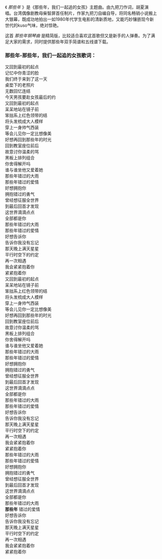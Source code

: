 

《 _那些年_
》是《那些年，我们一起追的女孩》主题曲。由九把刀作词，胡夏演唱。台湾偶像剧教母柴智屏首任制片，作家九把刀自编自导，将同名畅销小说搬上大银幕，既成功地拍出一如1980年代学生电影的清新质地，又能巧妙镶嵌现今新世代的kuso气味，绝对惊艳。

这首 _那些年钢琴曲_ 是精简版，比较适合喜欢这首歌但又是新手的人弹奏。为了满足大家的需求，同时提供那些年双手简谱和五线谱下载。

### 那些年-那些年，我们一起追的女孩歌词：

又回到最初的起点  
记忆中你青涩的脸  
我们终于来到了这一天  
桌垫下的老照片  
无数回忆连结  
今天男孩要赴女孩最后的约  
又回到最初的起点  
呆呆地站在镜子前  
笨拙系上红色领带的结  
将头发梳成大人模样  
穿上一身帅气西装  
等会儿见你一定比想像美  
好想再回到那些年的时光  
回到教室座位前后  
故意讨你温柔的骂  
黑板上排列组合  
你舍得解开吗  
谁与谁坐他又爱着她  
那些年错过的大雨  
那些年错过的爱情  
好想拥抱你  
拥抱错过的勇气  
曾经想征服全世界  
到最后回首才发现  
这世界滴滴点点  
全部都是你  
那些年错过的大雨  
那些年错过的爱情  
好想告诉你  
告诉你我没有忘记  
那天晚上满天星星  
平行时空下的约定  
再一次相遇  
我会紧紧抱着你  
紧紧抱着你  
又回到最初的起点  
呆呆地站在镜子前  
笨拙系上红色领带的结  
将头发梳成大人模样  
穿上一身帅气西装  
等会儿见你一定比想像美  
好想再回到那些年的时光  
回到教室座位前后  
故意讨你温柔的骂  
黑板上排列组合  
你舍得解开吗  
谁与谁坐他又爱着她  
那些年错过的大雨  
那些年错过的爱情  
好想拥抱你  
拥抱错过的勇气  
曾经想征服全世界  
到最后回首才发现  
这世界滴滴点点  
全部都是你  
那些年错过的大雨  
那些年错过的爱情  
好想告诉你  
告诉你我没有忘记  
那天晚上满天星星  
平行时空下的约定  
再一次相遇  
我会紧紧抱着你  
紧紧抱着你  
那些年错过的大雨  
那些年错过的爱情  
好想拥抱你  
拥抱错过的勇气  
曾经想征服全世界  
到最后回首才发现  
这世界滴滴点点  
全部都是你  
那些年错过的大雨  
**那些年** 错过的爱情  
好想告诉你  
告诉你我没有忘记  
那天晚上满天星星  
平行时空下的约定  
再一次相遇  
我会紧紧抱着你  
紧紧抱着你

